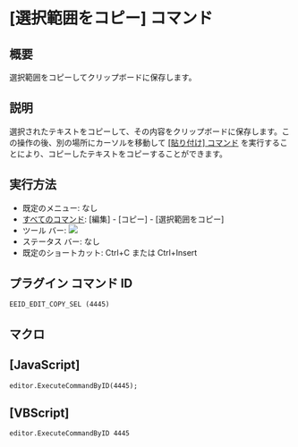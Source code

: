 # \[選択範囲をコピー\] コマンド

## 概要

選択範囲をコピーしてクリップボードに保存します。

## 説明

選択されたテキストをコピーして、その内容をクリップボードに保存します。この操作の後、別の場所にカーソルを移動して
[\[貼り付け\] コマンド](edit_paste) を実行することにより、コピーしたテキストをコピーすることができます。

## 実行方法

- 既定のメニュー: なし
- [すべてのコマンド](../../glossary/allcommands): \[編集\] \- \[コピー\] \- \[選択範囲をコピー\]
- ツール バー: ![](../../images/copy..png)
- ステータス バー: なし
- 既定のショートカット: Ctrl+C または Ctrl+Insert

## プラグイン コマンド ID

```
EEID_EDIT_COPY_SEL (4445)
```

## マクロ

## \[JavaScript\]

```
editor.ExecuteCommandByID(4445);
```

## \[VBScript\]

```
editor.ExecuteCommandByID 4445
```
